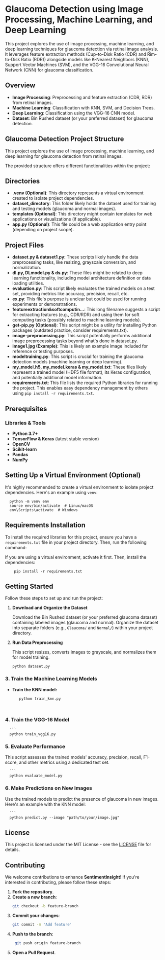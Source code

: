 # Glaucoma Detection using Image Processing, Machine Learning, and Deep Learning

This project explores the use of image processing, machine learning, and deep learning techniques for glaucoma detection via retinal image analysis. It leverages feature extraction methods (Cup-to-Disk Ratio (CDR) and Rim-to-Disk Ratio (RDR)) alongside models like K-Nearest Neighbors (KNN), Support Vector Machines (SVM), and the VGG-16 Convolutional Neural Network (CNN) for glaucoma classification.

## Overview

- **Image Processing**: Preprocessing and feature extraction (CDR, RDR) from retinal images.
- **Machine Learning**: Classification with KNN, SVM, and Decision Trees.
- **Deep Learning**: Classification using the VGG-16 CNN model.
- **Dataset**: Bin Rushed dataset (or your preferred dataset) for glaucoma detection.

## Glaucoma Detection Project Structure

This project explores the use of image processing, machine learning, and deep learning for glaucoma detection from retinal images.

The provided structure offers different functionalities within the project:

## Directories

- **.venv (Optional)**: This directory represents a virtual environment created to isolate project dependencies.
- **dataset_directory**: This folder likely holds the dataset used for training and testing models (glaucoma and normal images).
- **templates (Optional)**: This directory might contain templates for web applications or visualizations (if applicable).
- **app.py (Optional)**: This file could be a web application entry point (depending on project scope).

## Project Files

- **dataset.py & dataset1.py**: These scripts likely handle the data preprocessing tasks, like resizing, grayscale conversion, and normalization.
- **dl.py, DLmodel.py & ds.py**: These files might be related to deep learning functionality, including model architecture definition or data loading utilities.
- **evaluation.py**: This script likely evaluates the trained models on a test set, providing metrics like accuracy, precision, recall, etc.
- **ex.py**: This file's purpose is unclear but could be used for running experiments or demonstrations.
- **featureextraction&softcomputin...**: This long filename suggests a script for extracting features (e.g., CDR/RDR) and using them for soft computing tasks (possibly related to machine learning models).
- **get-pip.py (Optional)**: This script might be a utility for installing Python packages (outdated practice, consider requirements.txt).
- **image-preprocessing.py**: This script potentially performs additional image preprocessing tasks beyond what's done in dataset.py.
- **image1.jpg (Example)**: This is likely an example image included for reference or testing purposes.
- **modeltraining.py**: This script is crucial for training the glaucoma detection models (machine learning or deep learning).
- **my_model.h5, my_model.keras & my_model.txt**: These files likely represent a trained model (HDF5 file format), its Keras configuration, and potentially additional model information.
- **requirements.txt**: This file lists the required Python libraries for running the project. This enables easy dependency management by others using `pip install -r requirements.txt`.


## Prerequisites

### Libraries & Tools

- **Python 3.7+**
- **TensorFlow & Keras** (latest stable version)
- **OpenCV**
- **Scikit-learn**
- **Pandas**
- **NumPy**

## Setting Up a Virtual Environment (Optional)

It's highly recommended to create a virtual environment to isolate project dependencies. Here's an example using `venv`:

      
      python -m venv env
      source env/bin/activate  # Linux/macOS
      env\Scripts\activate  # Windows

## Requirements Installation

To install the required libraries for this project, ensure you have a `requirements.txt` file in your project directory. Then, run the following command:

If you are using a virtual environment, activate it first. Then, install the dependencies:

      
        pip install -r requirements.txt

## Getting Started

Follow these steps to set up and run the project:

1. **Download and Organize the Dataset**

   Download the Bin Rushed dataset (or your preferred glaucoma dataset) containing labeled images (glaucoma and normal). Organize the dataset into separate folders (e.g., `Glaucoma/` and `Normal/`) within your project directory.

2. **Run Data Preprocessing**

   This script resizes, converts images to grayscale, and normalizes them for model training.

       
       python dataset.py
### 3. Train the Machine Learning Models

- **Train the KNN model:**

  ```
     python train_knn.py



### 4. Train the VGG-16 Model

      ```
      python train_vgg16.py
### 5. Evaluate Performance

This script assesses the trained models' accuracy, precision, recall, F1-score, and other metrics using a dedicated test set.

      ```
      python evaluate_model.py
### 6. Make Predictions on New Images

Use the trained models to predict the presence of glaucoma in new images. Here's an example with the KNN model:

      ```
      python predict.py --image "path/to/your/image.jpg"

## License

This project is licensed under the MIT License - see the [LICENSE](LICENSE.md) file for details.

## Contributing

We welcome contributions to enhance **SentimentInsight**! If you're interested in contributing, please follow these steps:

1. **Fork the repository**.
2. **Create a new branch**:
   ```bash
   git checkout -b feature-branch
3. **Commit your changes**:
   ```bash
   git commit -m 'Add feature'
   ```
4. **Push to the branch**:
   ```bash
    git push origin feature-branch
   ```
5. **Open a Pull Request**.






